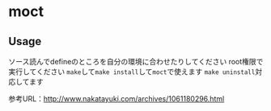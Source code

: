 # moct

## Usage

ソース読んでdefineのところを自分の環境に合わせたりしてください
root権限で実行してください
`make`して`make install`して`moct`で使えます
`make uninstall`対応してます

参考URL：http://www.nakatayuki.com/archives/1061180296.html
